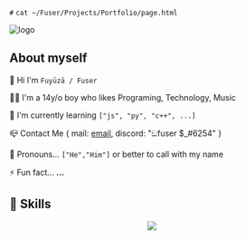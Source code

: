 ` # ` ```cat ~/Fuser/Projects/Portfolio/page.html```

![logo](https://cdn.discordapp.com/avatars/688672323032580140/d9ded71827450abd2bc848150f460545.webp?size=1280)

## About myself
🎃 Hi I'm `Fuyūzā / Fuser` 

👨‍💻 I'm a 14y/o boy who likes Programing, Technology, Music

🧠  I'm currently learning `["js", "py", "c++", ...]`

📪 Contact Me 
{ mail: [email](khatarnakself@gmail.com), discord: "ඞfuser $_#6254" }

🧬 Pronouns...
`["He","Him"]` or better to call with my name

⚡ Fun fact... **...**

## 🎅 Skills
<p align="center">
  <a href="https://skillicons.dev">
    <img src="https://skillicons.dev/icons?i=git,python,javascript,cpp,mongodb,flask,postgresql" />
  </a>
</p>
